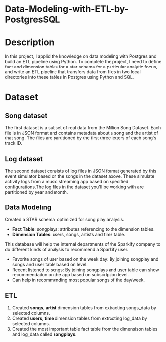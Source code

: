 # Data-Modeling-with-ETL-by-PostgresSQL

# Description 
In this project, I applid the knowledge on data modeling with Postgres and build an ETL pipeline using Python. To complete the project, I need to define fact and dimension tables for a star schema for a particular analytic focus, and write an ETL pipeline that transfers data from files in two local directories into these tables in Postgres using Python and SQL.

# Dataset

## Song dataset

The first dataset is a subset of real data from the Million Song Dataset. Each file is in JSON format and contains metadata about a song and the artist of that song. The files are partitioned by the first three letters of each song's track ID. 

## Log dataset

The second dataset consists of log files in JSON format generated by this event simulator based on the songs in the dataset above. These simulate activity logs from a music streaming app based on specified configurations.The log files in the dataset you'll be working with are partitioned by year and month. 

## Data Modeling
Created a STAR schema, optimized for song play analysis.
* **Fact Table**: songplays: attributes referencing to the dimension tables.
* **Dimension Tables**: users, songs, artists and time table. 

This database will help the internal departments of the Sparkify company to do different kinds of analysis to recommend a Sparkify user. 

* Favorite songs of user based on the week day: By joining songplay and songs and user table based on level. 
* Recent listened to songs: By joining songplays and user table can show recommendation on the app based on subscription level. 
* Can help in recommending most popular songs of the day/week.

## ETL
1. Created **songs**, **artist** dimension tables from extracting songs_data by selected columns.
2. Created **users**, **time** dimension tables from extracting log_data by selected columns.
3. Created the most important table fact table from the dimensison tables and log_data called **songplays**. 
